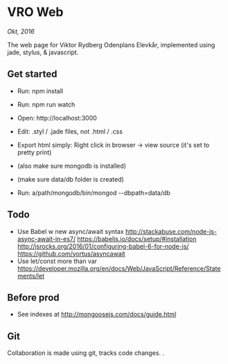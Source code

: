 # VRO Web
*Okt, 2016*

The web page for Viktor Rydberg Odenplans Elevkår, implemented using jade, stylus, & javascript.


## Get started

- Run: npm install
- Run: npm run watch
- Open: http://localhost:3000
- Edit: .styl / .jade files, not .html / .css
- Export html simply: Right click in browser -> view source (it's set to pretty print)

- (also make sure mongodb is installed)
- (make sure data/db folder is created)
- Run: a/path/mongodb/bin/mongod --dbpath=data/db


## Todo

- Use Babel w new async/await syntax
	http://stackabuse.com/node-js-async-await-in-es7/
	https://babeljs.io/docs/setup/#installation
	http://jsrocks.org/2016/01/configuring-babel-6-for-node-js/
	https://github.com/yortus/asyncawait
- Use let/const more than var
	https://developer.mozilla.org/en/docs/Web/JavaScript/Reference/Statements/let


## Before prod

- See indexes at http://mongoosejs.com/docs/guide.html


## Git

Collaboration is made using git, tracks code changes.
.
